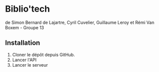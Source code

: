 # Biblio'tech

de Simon Bernard de Lajartre, Cyril Cuvelier, Guillaume Leroy et Rémi Van Boxem - Groupe 13

## Installation

1. Cloner le dépôt depuis GitHub.
2. Lancer l'API
3. Lancer le serveur


